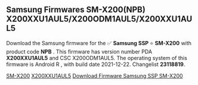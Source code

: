<h2>Samsung Firmwares SM-X200(NPB) X200XXU1AUL5/X200ODM1AUL5/X200XXU1AUL5</h2>
Download the Samsung firmware for the ✅ <strong>Samsung SSP </strong> ⭐ <strong>SM-X200</strong> with product code <strong>NPB</strong> . This firmware has version number PDA <strong>X200XXU1AUL5</strong> and CSC X200ODM1AUL5. The operating system of this firmware is Android R , with build date 2021-12-22. Changelist <strong>23118819</strong>.

[SM-X200](https://samfirm.shop/samsung/model/SM-X200)
[X200XXU1AUL5](https://samfirm.shop/samsung/pda/X200XXU1AUL5)
[Download Firmware Samsung SSP SM-X200](https://samfirm.shop/samsung/firmware/485216)
